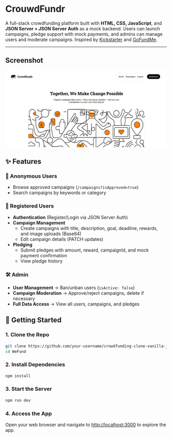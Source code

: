 # CrouwdFundr

A full-stack crowdfunding platform built with **HTML, CSS, JavaScript**, and **JSON Server + JSON Server Auth** as a mock backend. Users can launch campaigns, pledge support with mock payments, and admins can manage users and moderate campaigns. Inspired by [Kickstarter](https://www.kickstarter.com) and [GoFundMe](https://www.gofundme.com).

---

## Screenshot

![Crowdfundr](/public/images/screenshot.png)

## ✨ Features

### 👤 Anonymous Users

-  Browse approved campaigns (`/campaigns?isApproved=true`)
-  Search campaigns by keywords or category

### 🧑 Registered Users

-  **Authentication** (Register/Login via JSON Server Auth)
-  **Campaign Management**
   -  Create campaigns with title, description, goal, deadline, rewards, and image uploads (Base64)
   -  Edit campaign details (PATCH updates)
-  **Pledging**
   -  Submit pledges with amount, reward, campaignId, and mock payment confirmation
   -  View pledge history

### 🛠️ Admin

-  **User Management** → Ban/unban users (`isActive: false`)
-  **Campaign Moderation** → Approve/reject campaigns, delete if necessary
-  **Full Data Access** → View all users, campaigns, and pledges

## 🚀 Getting Started

### 1. Clone the Repo

```bash
git clone https://github.com/your-username/crowdfunding-clone-vanilla-js
cd WeFund
```

### 2. Install Dependencies

```bash
npm install
```

### 3. Start the Server

```bash
npm run dev
```

### 4. Access the App

Open your web browser and navigate to [http://localhost:3000](http://localhost:3000) to explore the app.
